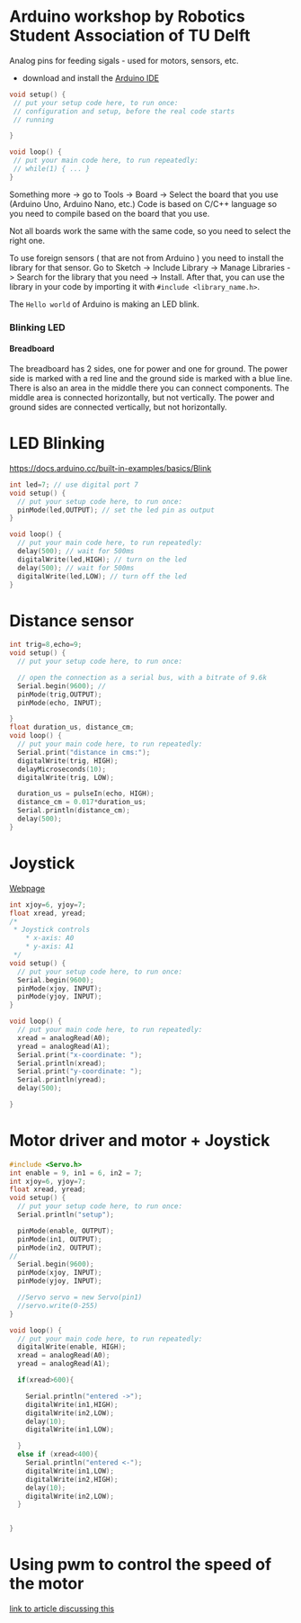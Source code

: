 # Arduino workshop by Robotics Student Association of TU Delft

Analog pins for feeding sigals - used for motors, sensors, etc.

- download and install the [Arduino IDE](https://www.arduino.cc/en/Main/Software)

```ino
void setup() {
 // put your setup code here, to run once:
 // configuration and setup, before the real code starts
 // running

}

void loop() {
 // put your main code here, to run repeatedly:
 // while(1) { ... }
}
```

Something more -> go to Tools -> Board -> Select the board that you use (Arduino Uno, Arduino Nano, etc.)
Code is based on C/C++ language so you need to compile based on the board that you use.

Not all boards work the same with the same code, so you need to select the right one.

To use foreign sensors ( that are not from Arduino ) you need to install the library for that sensor. Go to Sketch -> Include Library -> Manage Libraries -> Search for the library that you need -> Install. After that, you can use the library in your code by importing it with `#include <library_name.h>`.

The `Hello world` of Arduino is making an LED blink.

### Blinking LED

#### Breadboard

The breadboard has 2 sides, one for power and one for ground. The power side is marked with a red line and the ground side is marked with a blue line.
There is also an area in the middle there you can connect components. The middle area is connected horizontally, but not vertically. The power and ground sides are connected vertically, but not horizontally.

# LED Blinking

https://docs.arduino.cc/built-in-examples/basics/Blink

```ino
int led=7; // use digital port 7
void setup() {
  // put your setup code here, to run once:
  pinMode(led,OUTPUT); // set the led pin as output
}

void loop() {
  // put your main code here, to run repeatedly:
  delay(500); // wait for 500ms
  digitalWrite(led,HIGH); // turn on the led
  delay(500); // wait for 500ms
  digitalWrite(led,LOW); // turn off the led
}
```

# Distance sensor

```ino
int trig=8,echo=9;
void setup() {
  // put your setup code here, to run once:

  // open the connection as a serial bus, with a bitrate of 9.6k
  Serial.begin(9600); //
  pinMode(trig,OUTPUT);
  pinMode(echo, INPUT);

}
float duration_us, distance_cm;
void loop() {
  // put your main code here, to run repeatedly:
  Serial.print("distance in cms:");
  digitalWrite(trig, HIGH);
  delayMicroseconds(10);
  digitalWrite(trig, LOW);

  duration_us = pulseIn(echo, HIGH);
  distance_cm = 0.017*duration_us;
  Serial.println(distance_cm);
  delay(500);
}

```

# Joystick

[Webpage](https://arduinogetstarted.com/tutorials/arduino-joystick)

```ino
int xjoy=6, yjoy=7;
float xread, yread;
/*
 * Joystick controls
    * x-axis: A0
    * y-axis: A1
 */
void setup() {
  // put your setup code here, to run once:
  Serial.begin(9600);
  pinMode(xjoy, INPUT);
  pinMode(yjoy, INPUT);
}

void loop() {
  // put your main code here, to run repeatedly:
  xread = analogRead(A0);
  yread = analogRead(A1);
  Serial.print("x-coordinate: ");
  Serial.println(xread);
  Serial.print("y-coordinate: ");
  Serial.println(yread);
  delay(500);

}

```

# Motor driver and motor + Joystick

```ino
#include <Servo.h>
int enable = 9, in1 = 6, in2 = 7;
int xjoy=6, yjoy=7;
float xread, yread;
void setup() {
  // put your setup code here, to run once:
  Serial.println("setup");

  pinMode(enable, OUTPUT);
  pinMode(in1, OUTPUT);
  pinMode(in2, OUTPUT);
//
  Serial.begin(9600);
  pinMode(xjoy, INPUT);
  pinMode(yjoy, INPUT);

  //Servo servo = new Servo(pin1)
  //servo.write(0-255)
}

void loop() {
  // put your main code here, to run repeatedly:
  digitalWrite(enable, HIGH);
  xread = analogRead(A0);
  yread = analogRead(A1);

  if(xread>600){

    Serial.println("entered ->");
    digitalWrite(in1,HIGH);
    digitalWrite(in2,LOW);
    delay(10);
    digitalWrite(in1,LOW);

  }
  else if (xread<400){
    Serial.println("entered <-");
    digitalWrite(in1,LOW);
    digitalWrite(in2,HIGH);
    delay(10);
    digitalWrite(in2,LOW);
  }


}
```

# Using pwm to control the speed of the motor

[link to article discussing this](https://support.arduino.cc/hc/en-us/articles/9350537961500-Use-PWM-output-with-Arduino)
